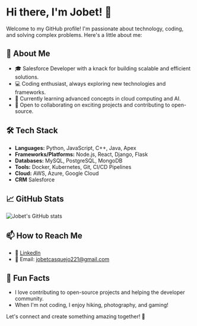 # Hi there, I'm Jobet! 👋

Welcome to my GitHub profile! I'm passionate about technology, coding, and solving complex problems. Here's a little about me:

## 🚀 About Me
- 🎓 Salesforce Developer with a knack for building scalable and efficient solutions.
- 💻 Coding enthusiast, always exploring new technologies and frameworks.
- 🌱 Currently learning advanced concepts in cloud computing and AI.
- 🤝 Open to collaborating on exciting projects and contributing to open-source.

## 🛠️ Tech Stack
- **Languages:** Python, JavaScript, C++, Java, Apex
- **Frameworks/Platforms:** Node.js, React, Django, Flask
- **Databases:** MySQL, PostgreSQL, MongoDB
- **Tools:** Docker, Kubernetes, Git, CI/CD Pipelines
- **Cloud:** AWS, Azure, Google Cloud
- **CRM** Salesforce

## 📈 GitHub Stats
![Jobet's GitHub stats](https://github-readme-stats.vercel.app/api?username=jobet1995&show_icons=true&theme=radical)

## 📫 How to Reach Me
- 💼 [LinkedIn]([https://www.linkedin.com/in/jobet1995](https://www.linkedin.com/in/jobet-casquejo-921840232/))
- 📧 Email: jobetcasquejo221@gmail.com

## 🌟 Fun Facts
- I love contributing to open-source projects and helping the developer community.
- When I'm not coding, I enjoy hiking, photography, and gaming!

Let's connect and create something amazing together! 🚀
